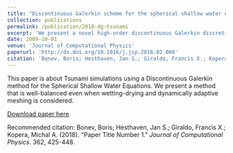 ```yaml
---
title: "Discontinuous Galerkin scheme for the spherical shallow water equations with applications to tsunami modeling and prediction"
collection: publications
permalink: /publication/2018-dg-tsunami
excerpt: 'We present a novel high-order discontinuous Galerkin discretization for the spherical shallow water equations, able to handle wetting/drying and non-conforming, curved meshes in a well-balanced manner. This requires a well-balanced discretization, that cannot rely on exact quadrature, due to the curved mesh. Using the strong form of the discontinuous Galerkin discretization, we achieve a splitting of the well-balanced condition into individual problems for the flux and volume terms, which has significant advantages: It allows for the construction of non-conforming, well-balanced flux discretizations, i.e. we can perform non- conforming mesh refinement while preserving the well-balanced property of the scheme. More importantly, this approach enables the development of a new method for handling wet/dry transitions. In contrast to other wetting/drying methods, it is well-balanced and able to handle wetting/drying robustly at any polynomial order, without the introduction of physical model assumptions such as viscosity, artificial porosity or cancellation of gravity. We perform a series of one-dimensional tests and analyze the properties of our scheme. In order to validate our method for the simulation of large-scale tsunami events on the rotating sphere, we perform numerical simulations of the 2011 Tohoku tsunami and compare our results to real-world buoy data. The method is able to predict arrival times and wave amplitudes accurately even over long distances. This indicates that our method accurately captures all physical phenomena relevant to the long-term evolution of tsunami waves.'
date: 2009-10-01
venue: 'Journal of Computational Physics'
paperurl: 'http://dx.doi.org/10.1016/j.jcp.2018.02.008'
citation: 'Bonev, Boris; Hesthaven, Jan S.; Giraldo, Francis X.; Kopera, Michal A. (2018). &quot;Paper Title Number 1.&quot; <i>Journal of Computational Physics</i>. 362, 425-448.'
---
```

This paper is about Tsunami simulations using a Discontinuous Galerkin method for the Spherical Shallow Water Equations. We present a method that is well-balanced even when wetting-drying and dynamically adaptive meshing is considered.

[Download paper here](https://infoscience.epfl.ch/record/232449?ln=en)

Recommended citation: Bonev, Boris; Hesthaven, Jan S.; Giraldo, Francis X.; Kopera, Michal A. (2018). &quot;Paper Title Number 1.&quot; <i>Journal of Computational Physics</i>. 362, 425-448.
